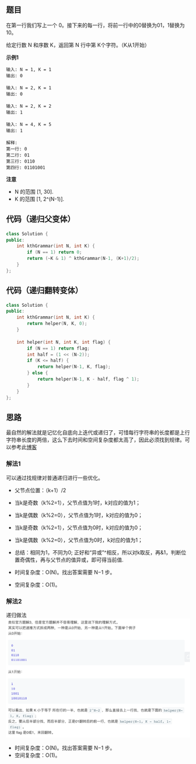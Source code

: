 ## 题目
在第一行我们写上一个 0。接下来的每一行，将前一行中的0替换为01，1替换为10。

给定行数 N 和序数 K，返回第 N 行中第 K个字符。（K从1开始）

**示例1**
```
输入: N = 1, K = 1
输出: 0

输入: N = 2, K = 1
输出: 0

输入: N = 2, K = 2
输出: 1

输入: N = 4, K = 5
输出: 1

解释:
第一行: 0
第二行: 01
第三行: 0110
第四行: 01101001
```

**注意**
* N 的范围 [1, 30].
* K 的范围 [1, 2^(N-1)].


## 代码（递归父变体）
```C++
class Solution {
public:
    int kthGrammar(int N, int K) {
        if (N == 1) return 0;
        return (~K & 1) ^ kthGrammar(N-1, (K+1)/2);
    }
};
```

## 代码（递归翻转变体）
```C++
class Solution {
public:
    int kthGrammar(int N, int K) {
        return helper(N, K, 0);
    }

    int helper(int N, int K, int flag) {
        if (N == 1) return flag;
        int half = (1 << (N-2));
        if (K <= half) {
            return helper(N-1, K, flag);
        } else {
            return helper(N-1, K - half, flag ^ 1);
        }
    }
};
```


## 思路

最自然的解法就是记忆化自底向上迭代或递归了，可惜每行字符串的长度都是上行字符串长度的两倍，这么下去时间和空间复杂度都太高了，因此必须找到规律。可以参考此[博客](https://leetcode-cn.com/explore/featured/card/recursion-i/260/conclusion/1232/)

### 解法1

可以通过找规律对普通递归进行一些优化。
*  父节点位置：（k+1）/2
* 当k是奇数（k%2=1），父节点值为1时，k对应的值为1；
* 当k是偶数（k%2=0），父节点值为1时，k对应的值为0；
* 当k是奇数（k%2=1），父节点值为0时，k对应的值为0；
* 当k是偶数（k%2=0），父节点值为0时，k对应的值为1；
* 总结：相同为1，不同为0; 正好和“异或”^相反，所以对k取反，再&1，判断位置奇偶性，再与父节点的值异或，即可得当前值.

* 时间复杂度：O(N)。找出答案需要 N−1 步。
* 空间复杂度：O(1)。

### 解法2
递归做法
![](static/779.png)

* 时间复杂度：O(N)。找出答案需要 N−1 步。
* 空间复杂度：O(1)。
